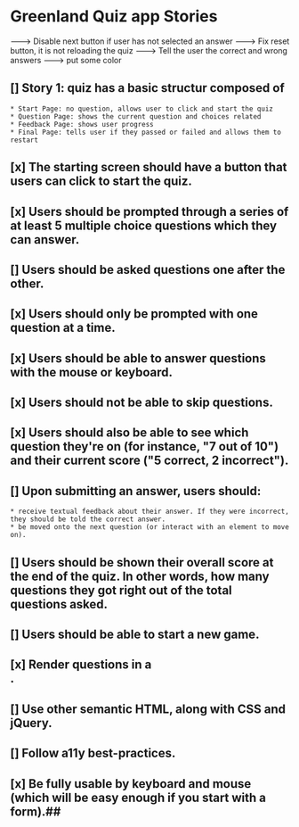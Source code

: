 # Greenland Quiz app Stories

 ---> Disable next button if user has not selected an answer
 ---> Fix reset button, it is not reloading the quiz
 ---> Tell the user the correct and wrong answers 
 ---> put some color

## [] Story 1: quiz has a basic structur composed of
	
	* Start Page: no question, allows user to click and start the quiz
	* Question Page: shows the current question and choices related
	* Feedback Page: shows user progress
	* Final Page: tells user if they passed or failed and allows them to restart

## [x] The starting screen should have a button that users can click to start the quiz.
## [x] Users should be prompted through a series of at least 5 multiple choice questions which they can answer.
## [] Users should be asked questions one after the other.
## [x] Users should only be prompted with one question at a time.
## [x] Users should be able to answer questions with the mouse or keyboard.
## [x] Users should not be able to skip questions.
## [x] Users should also be able to see which question they're on (for instance, "7 out of 10") and their current score ("5 correct, 2 incorrect").
## [] Upon submitting an answer, users should:
	
	* receive textual feedback about their answer. If they were incorrect, they should be told the correct answer.
	* be moved onto the next question (or interact with an element to move on).

## [] Users should be shown their overall score at the end of the quiz. In other words, how many questions they got right out of the total questions asked.

## [] Users should be able to start a new game.
## [x] Render questions in a <form>.

## [] Use other semantic HTML, along with CSS and jQuery.

## [] Follow a11y best-practices.

## [x] Be fully usable by keyboard and mouse (which will be easy enough if you start with a form).##